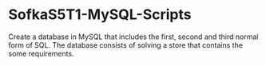 # SofkaS5T1-MySQL-Scripts
Create a database in MySQL that includes the first, second and third normal form of SQL. The database consists of solving a store that contains the some requirements.
